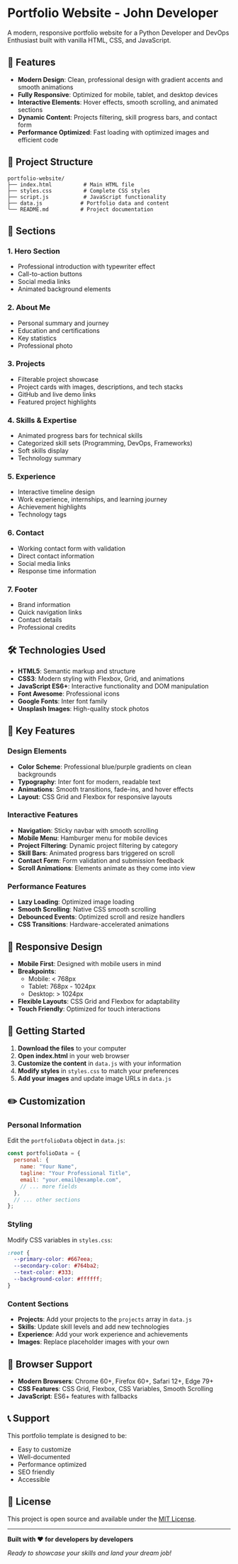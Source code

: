 # Portfolio Website - John Developer

A modern, responsive portfolio website for a Python Developer and DevOps Enthusiast built with vanilla HTML, CSS, and JavaScript.

## 🚀 Features

- **Modern Design**: Clean, professional design with gradient accents and smooth animations
- **Fully Responsive**: Optimized for mobile, tablet, and desktop devices
- **Interactive Elements**: Hover effects, smooth scrolling, and animated sections
- **Dynamic Content**: Projects filtering, skill progress bars, and contact form
- **Performance Optimized**: Fast loading with optimized images and efficient code

## 📁 Project Structure

```
portfolio-website/
├── index.html          # Main HTML file
├── styles.css          # Complete CSS styles
├── script.js           # JavaScript functionality
├── data.js            # Portfolio data and content
└── README.md          # Project documentation
```

## 🎨 Sections

### 1. **Hero Section**
- Professional introduction with typewriter effect
- Call-to-action buttons
- Social media links
- Animated background elements

### 2. **About Me**
- Personal summary and journey
- Education and certifications
- Key statistics
- Professional photo

### 3. **Projects**
- Filterable project showcase
- Project cards with images, descriptions, and tech stacks
- GitHub and live demo links
- Featured project highlights

### 4. **Skills & Expertise**
- Animated progress bars for technical skills
- Categorized skill sets (Programming, DevOps, Frameworks)
- Soft skills display
- Technology summary

### 5. **Experience**
- Interactive timeline design
- Work experience, internships, and learning journey
- Achievement highlights
- Technology tags

### 6. **Contact**
- Working contact form with validation
- Direct contact information
- Social media links
- Response time information

### 7. **Footer**
- Brand information
- Quick navigation links
- Contact details
- Professional credits

## 🛠️ Technologies Used

- **HTML5**: Semantic markup and structure
- **CSS3**: Modern styling with Flexbox, Grid, and animations
- **JavaScript ES6+**: Interactive functionality and DOM manipulation
- **Font Awesome**: Professional icons
- **Google Fonts**: Inter font family
- **Unsplash Images**: High-quality stock photos

## 🎯 Key Features

### Design Elements
- **Color Scheme**: Professional blue/purple gradients on clean backgrounds
- **Typography**: Inter font for modern, readable text
- **Animations**: Smooth transitions, fade-ins, and hover effects
- **Layout**: CSS Grid and Flexbox for responsive layouts

### Interactive Features
- **Navigation**: Sticky navbar with smooth scrolling
- **Mobile Menu**: Hamburger menu for mobile devices
- **Project Filtering**: Dynamic project filtering by category
- **Skill Bars**: Animated progress bars triggered on scroll
- **Contact Form**: Form validation and submission feedback
- **Scroll Animations**: Elements animate as they come into view

### Performance Features
- **Lazy Loading**: Optimized image loading
- **Smooth Scrolling**: Native CSS smooth scrolling
- **Debounced Events**: Optimized scroll and resize handlers
- **CSS Transitions**: Hardware-accelerated animations

## 📱 Responsive Design

- **Mobile First**: Designed with mobile users in mind
- **Breakpoints**: 
  - Mobile: < 768px
  - Tablet: 768px - 1024px
  - Desktop: > 1024px
- **Flexible Layouts**: CSS Grid and Flexbox for adaptability
- **Touch Friendly**: Optimized for touch interactions

## 🚀 Getting Started

1. **Download the files** to your computer
2. **Open index.html** in your web browser
3. **Customize the content** in `data.js` with your information
4. **Modify styles** in `styles.css` to match your preferences
5. **Add your images** and update image URLs in `data.js`

## ✏️ Customization

### Personal Information
Edit the `portfolioData` object in `data.js`:

```javascript
const portfolioData = {
  personal: {
    name: "Your Name",
    tagline: "Your Professional Title",
    email: "your.email@example.com",
    // ... more fields
  },
  // ... other sections
};
```

### Styling
Modify CSS variables in `styles.css`:

```css
:root {
  --primary-color: #667eea;
  --secondary-color: #764ba2;
  --text-color: #333;
  --background-color: #ffffff;
}
```

### Content Sections
- **Projects**: Add your projects to the `projects` array in `data.js`
- **Skills**: Update skill levels and add new technologies
- **Experience**: Add your work experience and achievements
- **Images**: Replace placeholder images with your own

## 🔧 Browser Support

- **Modern Browsers**: Chrome 60+, Firefox 60+, Safari 12+, Edge 79+
- **CSS Features**: CSS Grid, Flexbox, CSS Variables, Smooth Scrolling
- **JavaScript**: ES6+ features with fallbacks

## 📞 Support

This portfolio template is designed to be:
- Easy to customize
- Well-documented
- Performance optimized
- SEO friendly
- Accessible

## 📄 License

This project is open source and available under the [MIT License](LICENSE).

---

**Built with ❤️ for developers by developers**

*Ready to showcase your skills and land your dream job!*